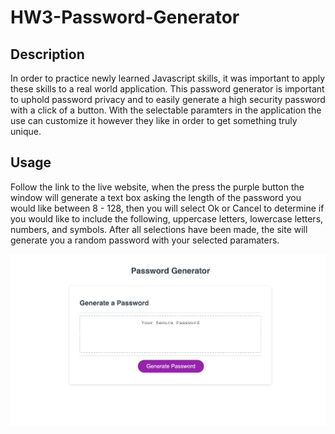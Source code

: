 # HW3-Password-Generator

## Description

In order to practice newly learned Javascript skills, it was important to apply these skills to a real world application.  This password generator is important to uphold password privacy and to easily generate a high security password with a click of a button.  With the selectable paramters in the application the use can customize it however they like in order to get something truly unique.  

## Usage 

Follow the link to the live website, when the press the purple button the window will generate a text box asking the length of the password you would like between 8 - 128, then you will select Ok or Cancel to determine if you would like to include the following, uppercase letters, lowercase letters, numbers, and symbols.  After all selections have been made, the site will generate you a random password with your selected paramaters.  

![websitess](assets/websitess.png)